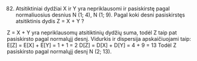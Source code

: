 82. Atsitiktiniai dydžiai X ir Y yra nepriklausomi ir pasiskirstę pagal normaliuosius desnius
N (1; 4), N (1; 9). Pagal koki desni pasiskirstęs atsitiktinis dydis Z = X + Y ?

Z = X + Y yra nepriklausomų atsitiktinių dydžių suma, todėl Z taip pat pasiskirsto pagal normalųjį
desnį. Vidurkis ir dispersija apskaičiuojami taip:
E[Z] = E[X] + E[Y] = 1 + 1 = 2
D[Z] = D[X] + D[Y] = 4 + 9 = 13
Todėl Z pasiskirsto pagal normalųjį desnį N (2; 13).
